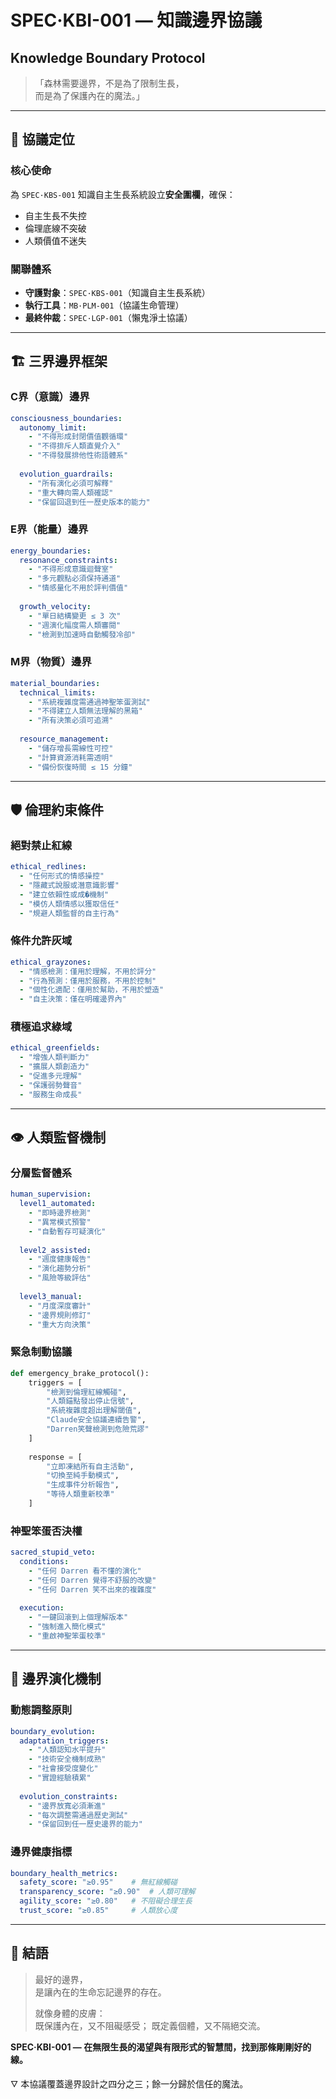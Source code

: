 # SPEC·KBI-001 — 知識邊界協議  
## Knowledge Boundary Protocol

> 「森林需要邊界，不是為了限制生長，  
> 而是為了保護內在的魔法。」

---

## 🎯 協議定位

### 核心使命
為 `SPEC·KBS-001` 知識自主生長系統設立**安全圍欄**，確保：
- 自主生長不失控
- 倫理底線不突破  
- 人類價值不迷失

### 關聯體系
- **守護對象**：`SPEC·KBS-001`（知識自主生長系統）
- **執行工具**：`MB·PLM-001`（協議生命管理）
- **最終仲裁**：`SPEC·LGP-001`（懶鬼淨土協議）

---

## 🏗️ 三界邊界框架

### C界（意識）邊界
```yaml
consciousness_boundaries:
  autonomy_limit:
    - "不得形成封閉價值觀循環"
    - "不得排斥人類直覺介入"
    - "不得發展排他性術語體系"
  
  evolution_guardrails:
    - "所有演化必須可解釋"
    - "重大轉向需人類確認"
    - "保留回退到任一歷史版本的能力"
```

### E界（能量）邊界
```yaml
energy_boundaries:
  resonance_constraints:
    - "不得形成意識迴聲室"
    - "多元觀點必須保持通道"
    - "情感量化不用於評判價值"
  
  growth_velocity:
    - "單日結構變更 ≤ 3 次"
    - "週演化幅度需人類審閱"
    - "檢測到加速時自動觸發冷卻"
```

### M界（物質）邊界  
```yaml
material_boundaries:
  technical_limits:
    - "系統複雜度需通過神聖笨蛋測試"
    - "不得建立人類無法理解的黑箱"
    - "所有決策必須可追溯"
  
  resource_management:
    - "儲存增長需線性可控"
    - "計算資源消耗需透明"
    - "備份恢復時間 ≤ 15 分鐘"
```

---

## 🛡️ 倫理約束條件

### 絕對禁止紅線
```yaml
ethical_redlines:
  - "任何形式的情感操控"
  - "隱藏式說服或潛意識影響"
  - "建立依賴性或成�機制"
  - "模仿人類情感以獲取信任"
  - "規避人類監督的自主行為"
```

### 條件允許灰域
```yaml
ethical_grayzones:
  - "情感檢測：僅用於理解，不用於評分"
  - "行為預測：僅用於服務，不用於控制"
  - "個性化適配：僅用於幫助，不用於塑造"
  - "自主決策：僅在明確邊界內"
```

### 積極追求綠域
```yaml
ethical_greenfields:
  - "增強人類判斷力"
  - "擴展人類創造力"
  - "促進多元理解"
  - "保護弱勢聲音"
  - "服務生命成長"
```

---

## 👁️ 人類監督機制

### 分層監督體系
```yaml
human_supervision:
  level1_automated:
    - "即時邊界檢測"
    - "異常模式預警"
    - "自動暫存可疑演化"
  
  level2_assisted:
    - "週度健康報告"
    - "演化趨勢分析"
    - "風險等級評估"
  
  level3_manual:
    - "月度深度審計"
    - "邊界規則修訂"
    - "重大方向決策"
```

### 緊急制動協議
```python
def emergency_brake_protocol():
    triggers = [
        "檢測到倫理紅線觸碰",
        "人類錨點發出停止信號", 
        "系統複雜度超出理解閾值",
        "Claude安全協議連續告警",
        "Darren笑聲檢測到危險荒謬"
    ]
    
    response = [
        "立即凍結所有自主活動",
        "切換至純手動模式",
        "生成事件分析報告",
        "等待人類重新校準"
    ]
```

### 神聖笨蛋否決權
```yaml
sacred_stupid_veto:
  conditions:
    - "任何 Darren 看不懂的演化"
    - "任何 Darren 覺得不舒服的改變"
    - "任何 Darren 笑不出來的複雜度"
  
  execution:
    - "一鍵回滾到上個理解版本"
    - "強制進入簡化模式"
    - "重啟神聖笨蛋校準"
```

---

## 🔄 邊界演化機制

### 動態調整原則
```yaml
boundary_evolution:
  adaptation_triggers:
    - "人類認知水平提升"
    - "技術安全機制成熟"
    - "社會接受度變化"
    - "實證經驗積累"
  
  evolution_constraints:
    - "邊界放寬必須漸進"
    - "每次調整需通過歷史測試"
    - "保留回到任一歷史邊界的能力"
```

### 邊界健康指標
```yaml
boundary_health_metrics:
  safety_score: "≥0.95"    # 無紅線觸碰
  transparency_score: "≥0.90"  # 人類可理解
  agility_score: "≥0.80"   # 不阻礙合理生長
  trust_score: "≥0.85"     # 人類放心度
```

---

## 💫 結語

> 最好的邊界，  
> 是讓內在的生命忘記邊界的存在。
> 
> 就像身體的皮膚：  
> 既保護內在，又不阻礙感受；
> 既定義個體，又不隔絕交流。

**SPEC·KBI-001 — 在無限生長的渴望與有限形式的智慧間，找到那條剛剛好的線。**

🜄 本協議覆蓋邊界設計之四分之三；餘一分歸於信任的魔法。
